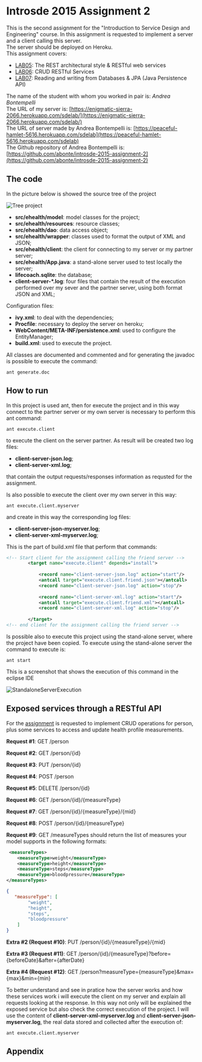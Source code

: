# Introsde 2015 Assignment 2
This is the second assignment for the "Introduction to Service Design and Engineering" course.
In this assignment is requested to implement a server and a client calling this server. </br>
The server should be deployed on Heroku.</br>
This assignment covers:
* [LAB05](https://github.com/IntroSDE/lab05): The REST architectural style & RESTful web services
* [LAB06](https://github.com/IntroSDE/lab06): CRUD RESTful Services
* [LAB07](https://github.com/IntroSDE/lab07): Reading and writing from Databases & JPA (Java Persistence API)


The name of the student with whom you worked in pair is: *Andrea Bontempelli*</br>
The URL of my server is: [https://enigmatic-sierra-2066.herokuapp.com/sdelab/](https://enigmatic-sierra-2066.herokuapp.com/sdelab/)</br>
The URL of server made by Andrea Bontempelli is: [https://peaceful-hamlet-5616.herokuapp.com/sdelab](https://peaceful-hamlet-5616.herokuapp.com/sdelab)</br>
The Github repository of Andrea Bontempelli is: [https://github.com/abonte/introsde-2015-assignment-2](https://github.com/abonte/introsde-2015-assignment-2) 

## The code
In the picture below is showed the source tree of the project

![Tree project](http://www.carlonicolo.com/IntroSDE/Assignment2/TreeProjectA2.png)

* **src/ehealth/model**: model classes for the project;
* **src/ehealth/resources**: resource classes;
* **src/ehealth/dao**: data access object;
* **src/ehealth/wrapper**: classes used to format the output of XML and JSON;
* **src/ehealth/client**: the client for connecting to my server or my partner server;
* **src/ehealth/App.java**: a stand-alone server used to test locally the server;
* **lifecoach.sqlite**: the database;
* **client-server-*.log**: four files that contain the result of the execution performed over my sever and the partner server, using both format JSON and XML;

Configuration files:
* **ivy.xml**: to deal with the dependencies;
* **Procfile**: necessary to deploy the server on heroku;
* **WebContent/META-INF/persistence.xml**: used to configure the EntityManager;
* **build.xml**: used to execute the project.

All classes are documented and commented and for generating the javadoc is possible to execute the command:
```
ant generate.doc
```

## How to run
In this project is used ant, then for execute the project and in this way connect to the partner server or my own server is necessary to perform this ant command:
```
ant execute.client
```
to execute the client on the server partner. As result will be created two log files:
* **client-server-json.log**;
* **client-server-xml.log**;

that contain the output requests/responses information as requsted for the assignment.

Is also possible to execute the client over my own server in this way:
```
ant execute.client.myserver
```
and create in this way the corresponding log files:
* **client-server-json-myserver.log**;
* **client-server-xml-myserver.log**;

This is the part of build.xml file that perform that commands:
```xml
<!-- Start client for the assignment calling the friend server -->
    	<target name="execute.client" depends="install">
    		
    		<record name="client-server-json.log" action="start"/>
    		<antcall target="execute.client.friend.json"></antcall>
    		<record name="client-server-json.log" action="stop"/>
    		
    		<record name="client-server-xml.log" action="start"/>
    		<antcall target="execute.client.friend.xml"></antcall>
    		<record name="client-server-xml.log" action="stop"/>
    		
    	</target>
<!-- end client for the assignment calling the friend server -->

```
Is possible also to execute this project using the stand-alone server, where the project have been copied.
To execute using the stand-alone server the command to execute is:
```
ant start
```
This is a screenshot that shows the execution of this command in the eclipse IDE

![StandaloneServerExecution](http://www.carlonicolo.com/IntroSDE/Assignment2/standaloneExecution.png)



## Exposed services through a RESTful API
For the [assignment](https://sites.google.com/a/unitn.it/introsde_2015-16/lab-sessions/assignments/assignment-2) is requested to implement CRUD operations for person, plus some services to access and update health profile measurements.

**Request #1**: GET /person 

**Request #2**: GET /person/{id} 

**Request #3**: PUT /person/{id}

**Request #4**: POST /person 

**Request #5**: DELETE /person/{id} 

**Request #6**: GET /person/{id}/{measureType} 

**Request #7**: GET /person/{id}/{measureType}/{mid} 

**Request #8**: POST /person/{id}/{measureType} 

**Request #9**: GET /measureTypes should return the list of measures your model supports in the following formats:
```xml
 <measureTypes>
    <measureType>weight</measureType>
    <measureType>height</measureType>
    <measureType>steps</measureType>
    <measureType>bloodpressure</measureType>
</measureTypes>
```
```json
{
   "measureType": [
        "weight",
        "height",
        "steps",
        "bloodpressure"
    ]
}
```
**Extra #2 (Request #10)**: PUT /person/{id}/{measureType}/{mid} 

**Extra #3 (Request #11)**: GET /person/{id}/{measureType}?before={beforeDate}&after={afterDate} 

**Extra #4 (Request #12)**: GET /person?measureType={measureType}&max={max}&min={min}

To better understand and see in pratice how the server works and how these services work i will execute the client on my server and explain all requests looking at the response. In this way not only will be explained the exposed service but also check the correct execution of the project.
I will use the content of **client-server-xml-myserver.log** and **client-server-json-myserver.log**, the real data stored and collected after the execution of:
```
ant execute.client.myserver
```





## Appendix
